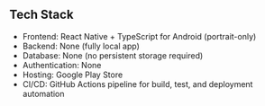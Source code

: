 ## Tech Stack
- Frontend: React Native + TypeScript for Android (portrait-only)
- Backend: None (fully local app)
- Database: None (no persistent storage required)
- Authentication: None
- Hosting: Google Play Store
- CI/CD: GitHub Actions pipeline for build, test, and deployment automation